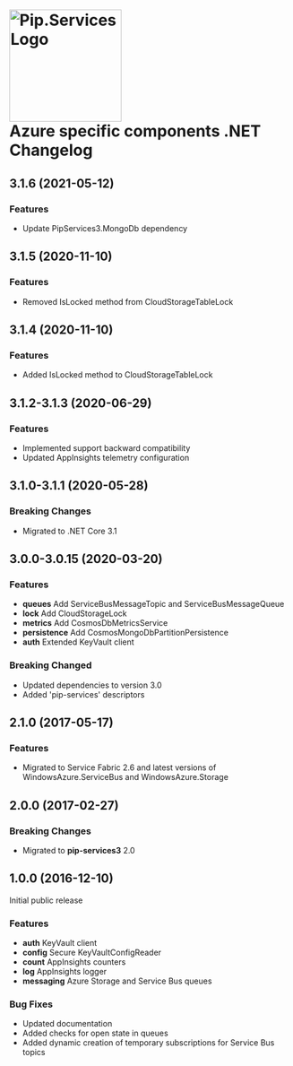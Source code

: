 # <img src="https://uploads-ssl.webflow.com/5ea5d3315186cf5ec60c3ee4/5edf1c94ce4c859f2b188094_logo.svg" alt="Pip.Services Logo" width="200"> <br/> Azure specific components .NET Changelog

## <a name="3.1.6"></a> 3.1.6 (2021-05-12)

### Features
* Update PipServices3.MongoDb dependency

## <a name="3.1.5"></a> 3.1.5 (2020-11-10)

### Features
* Removed IsLocked method from CloudStorageTableLock

## <a name="3.1.4"></a> 3.1.4 (2020-11-10)

### Features
* Added IsLocked method to CloudStorageTableLock

## <a name="3.1.2-3.1.3"></a> 3.1.2-3.1.3 (2020-06-29)

### Features
* Implemented support backward compatibility
* Updated AppInsights telemetry configuration

## <a name="3.1.0-3.1.1"></a> 3.1.0-3.1.1 (2020-05-28)

### Breaking Changes
* Migrated to .NET Core 3.1

## <a name="3.0.0-3.0.15"></a> 3.0.0-3.0.15 (2020-03-20)

### Features
* **queues** Add ServiceBusMessageTopic and ServiceBusMessageQueue
* **lock** Add CloudStorageLock
* **metrics** Add CosmosDbMetricsService
* **persistence** Add CosmosMongoDbPartitionPersistence
* **auth** Extended KeyVault client

### Breaking Changed
* Updated dependencies to version 3.0
* Added 'pip-services' descriptors

## <a name="2.1.0"></a> 2.1.0 (2017-05-17)

### Features
* Migrated to Service Fabric 2.6 and latest versions of WindowsAzure.ServiceBus and WindowsAzure.Storage

## <a name="2.0.0"></a> 2.0.0 (2017-02-27)

### Breaking Changes
* Migrated to **pip-services3** 2.0

## <a name="1.0.0"></a> 1.0.0 (2016-12-10)

Initial public release

### Features
* **auth** KeyVault client
* **config** Secure KeyVaultConfigReader
* **count** AppInsights counters
* **log** AppInsights logger
* **messaging** Azure Storage and Service Bus queues

### Bug Fixes
* Updated documentation
* Added checks for open state in queues
* Added dynamic creation of temporary subscriptions for Service Bus topics


